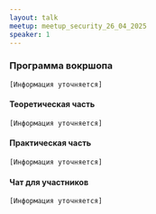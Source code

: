 ```yaml
---
layout: talk
meetup: meetup_security_26_04_2025
speaker: 1
---
```


### Программа вокршопа

`[Информация уточняется]`

#### Теоретическая часть

`[Информация уточняется]`

#### Практическая часть

`[Информация уточняется]`

#### Чат для участников

`[Информация уточняется]`
